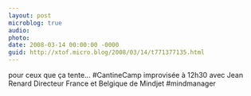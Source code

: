```yaml
---
layout: post
microblog: true
audio: 
photo: 
date: 2008-03-14 00:00:00 -0000
guid: http://xtof.micro.blog/2008/03/14/t771377135.html
---
```

pour ceux que ça tente... #CantineCamp improvisée à 12h30 avec Jean Renard Directeur France et Belgique de Mindjet #mindmanager
